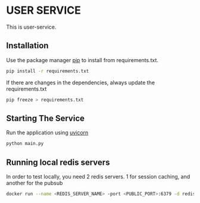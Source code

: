 # USER SERVICE

This is user-service.

## Installation

Use the package manager [pip](https://pip.pypa.io/en/stable/) to install from requirements.txt.

```bash
pip install -r requirements.txt
```

If there are changes in the dependencies, always update the requirements.txt

```bash
pip freeze > requirements.txt
```

## Starting The Service

Run the application using [uvicorn](https://www.uvicorn.org/)

```bash
python main.py
```

## Running local redis servers

In order to test locally, you need 2 redis servers. 1 for session caching, and another for the pubsub

```bash
docker run --name <REDIS_SERVER_NAME> -port <PUBLIC_PORT>:6379 -d redis
```